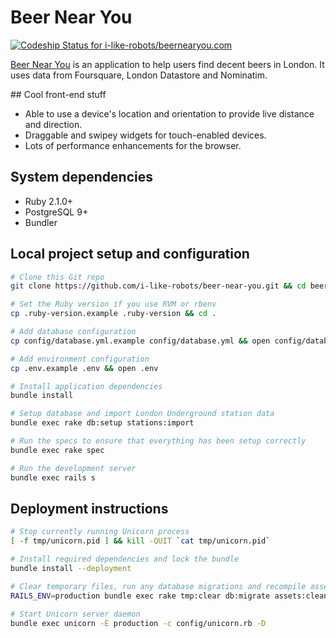 # Beer Near You

[ ![Codeship Status for i-like-robots/beernearyou.com](https://codeship.com/projects/f3cc2280-aad4-0132-d616-42094b33273a/status?branch=master)](https://codeship.com/projects/68104)

[Beer Near You][site] is an application to help users find decent beers in London. It uses data from Foursquare, London Datastore and Nominatim.

## Cool front-end stuff

- Able to use a device's location and orientation to provide live distance and direction.
- Draggable and swipey widgets for touch-enabled devices.
- Lots of performance enhancements for the browser.

## System dependencies

- Ruby 2.1.0+
- PostgreSQL 9+
- Bundler

## Local project setup and configuration

```sh
# Clone this Git repo
git clone https://github.com/i-like-robots/beer-near-you.git && cd beer-near-you

# Set the Ruby version if you use RVM or rbenv
cp .ruby-version.example .ruby-version && cd .

# Add database configuration
cp config/database.yml.example config/database.yml && open config/database.yml

# Add environment configuration
cp .env.example .env && open .env

# Install application dependencies
bundle install

# Setup database and import London Underground station data
bundle exec rake db:setup stations:import

# Run the specs to ensure that everything has been setup correctly
bundle exec rake spec

# Run the development server
bundle exec rails s
```

## Deployment instructions

```sh
# Stop currently running Unicorn process
[ -f tmp/unicorn.pid ] && kill -QUIT `cat tmp/unicorn.pid`

# Install required dependencies and lock the bundle
bundle install --deployment

# Clear temporary files, run any database migrations and recompile assets
RAILS_ENV=production bundle exec rake tmp:clear db:migrate assets:clean assets:precompile

# Start Unicorn server daemon
bundle exec unicorn -E production -c config/unicorn.rb -D
```

[site]: http://beernearyou.com
